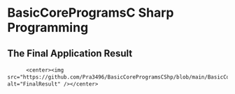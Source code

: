 # BasicCoreProgramsC Sharp Programming
<html>  
  <head>  
    <h2>The Final Application Result</h2>
 </head>  
  <body>  
    
          <center><img src="https://github.com/Pra3496/BasicCoreProgramsCShp/blob/main/BasicCore.PNG" alt="FinalResult" /></center>
   
  </body>  
</html>    
